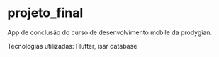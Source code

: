 # projeto_final

App de conclusão do curso de desenvolvimento mobile da prodygian.

Tecnologias utilizadas: Flutter, isar database
